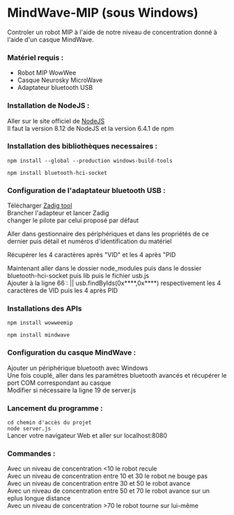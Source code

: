 # MindWave-MIP (sous Windows)
Controler un robot MIP à l'aide de notre niveau de concentration donné à l'aide d'un casque MindWave.  

### Matériel requis :
- Robot MIP WowWee
- Casque Neurosky MicroWave
- Adaptateur bluetooth USB
### Installation de NodeJS :

Aller sur le site officiel de [NodeJS](https://nodejs.org/en/download/)  
Il faut la version 8.12 de NodeJS et la version 6.4.1 de npm

### Installation des bibliothèques necessaires :

`npm install --global --production windows-build-tools`  

`npm install bluetooth-hci-socket`  

### Configuration de l'adaptateur bluetooth USB :
Télécharger [Zadig tool](https://zadig.akeo.ie/)  
Brancher l'adapteur et lancer Zadig  
changer le pilote par celui proposé par défaut  

Aller dans gestionnaire des périphériques et dans les propriétés de ce dernier puis détail et numéros d'identification du matériel  

Récupérer les 4 caractères après "VID" et les 4 après "PID  

Maintenant aller dans le dossier node_modules puis dans le dossier bluetooth-hci-socket puis lib puis le fichier usb.js  
Ajouter à la ligne 66 : || usb.findByIds(0x****,0x****) respectivement les 4 caractères de VID puis les 4 après PID  

### Installations des APIs  

`npm install wowweemip`  

`npm install mindwave`

### Configuration du casque MindWave :  
Ajouter un périphérique bluetooth avec Windows  
Une fois couplé, aller dans les paramètres bluetooth avancés et récupérer le port COM correspondant au casque  
Modifier si nécessaire la ligne 19 de server.js 

### Lancement du programme :
`cd chemin d'accès du projet`  
`node server.js`  
Lancer votre navigateur Web et aller sur localhost:8080

### Commandes :
Avec un niveau de concentration <10 le robot recule  
Avec un niveau de concentration entre 10 et 30 le robot ne bouge pas  
Avec un niveau de concentration entre 30 et 50 le robot avance  
Avec un niveau de concentration entre 50 et 70 le robot avance sur un eplus longue distance  
Avec un niveau de concentration >70 le robot tourne sur lui-même  



